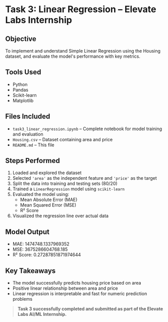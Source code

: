 # Task 3: Linear Regression – Elevate Labs Internship

## Objective
To implement and understand Simple Linear Regression using the Housing dataset, and evaluate the model's performance with key metrics.

## Tools Used
- Python
- Pandas
- Scikit-learn
- Matplotlib

## Files Included
- `task3_linear_regression.ipynb` – Complete notebook for model training and evaluation
- `Housing.csv` – Dataset containing area and price
- `README.md` – This file

## Steps Performed
1. Loaded and explored the dataset
2. Selected `'area'` as the independent feature and `'price'` as the target
3. Split the data into training and testing sets (80/20)
4. Trained a `LinearRegression` model using `scikit-learn`
5. Evaluated the model using:
   - Mean Absolute Error (MAE)
   - Mean Squared Error (MSE)
   - R² Score
6. Visualized the regression line over actual data

## Model Output
- MAE: 1474748.1337969352
- MSE: 3675286604768.185
- R² Score: 0.27287851871974644

## Key Takeaways
- The model successfully predicts housing price based on area
- Positive linear relationship between area and price
- Linear regression is interpretable and fast for numeric prediction problems

> **Task 3 successfully completed and submitted as part of the Elevate Labs AI/ML Internship.**
